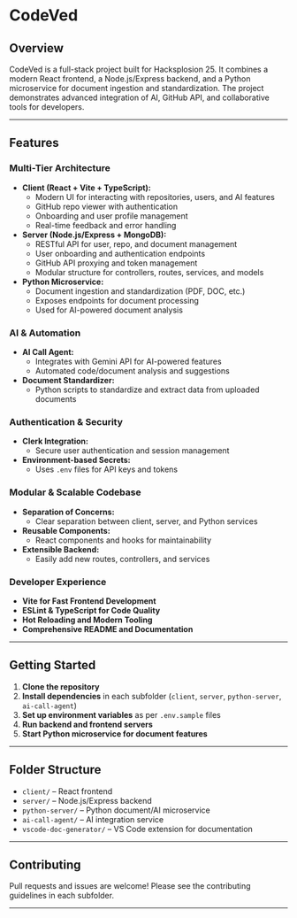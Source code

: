 # CodeVed

## Overview
CodeVed is a full-stack project built for Hacksplosion 25. It combines a modern React frontend, a Node.js/Express backend, and a Python microservice for document ingestion and standardization. The project demonstrates advanced integration of AI, GitHub API, and collaborative tools for developers.

---

## Features

### Multi-Tier Architecture
- **Client (React + Vite + TypeScript):**
  - Modern UI for interacting with repositories, users, and AI features
  - GitHub repo viewer with authentication
  - Onboarding and user profile management
  - Real-time feedback and error handling
- **Server (Node.js/Express + MongoDB):**
  - RESTful API for user, repo, and document management
  - User onboarding and authentication endpoints
  - GitHub API proxying and token management
  - Modular structure for controllers, routes, services, and models
- **Python Microservice:**
  - Document ingestion and standardization (PDF, DOC, etc.)
  - Exposes endpoints for document processing
  - Used for AI-powered document analysis

### AI & Automation
- **AI Call Agent:**
  - Integrates with Gemini API for AI-powered features
  - Automated code/document analysis and suggestions
- **Document Standardizer:**
  - Python scripts to standardize and extract data from uploaded documents

### Authentication & Security
- **Clerk Integration:**
  - Secure user authentication and session management
- **Environment-based Secrets:**
  - Uses `.env` files for API keys and tokens

### Modular & Scalable Codebase
- **Separation of Concerns:**
  - Clear separation between client, server, and Python services
- **Reusable Components:**
  - React components and hooks for maintainability
- **Extensible Backend:**
  - Easily add new routes, controllers, and services

### Developer Experience
- **Vite for Fast Frontend Development**
- **ESLint & TypeScript for Code Quality**
- **Hot Reloading and Modern Tooling**
- **Comprehensive README and Documentation**

---

## Getting Started

1. **Clone the repository**
2. **Install dependencies** in each subfolder (`client`, `server`, `python-server`, `ai-call-agent`)
3. **Set up environment variables** as per `.env.sample` files
4. **Run backend and frontend servers**
5. **Start Python microservice for document features**

---

## Folder Structure

- `client/` – React frontend
- `server/` – Node.js/Express backend
- `python-server/` – Python document/AI microservice
- `ai-call-agent/` – AI integration service
- `vscode-doc-generator/` – VS Code extension for documentation

---

## Contributing
Pull requests and issues are welcome! Please see the contributing guidelines in each subfolder.

---


